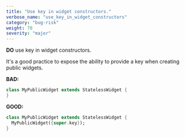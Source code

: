 ```yaml
---
title: "Use key in widget constructors."
verbose_name: "use_key_in_widget_constructors"
category: "bug-risk"
weight: 70
severity: "major"
---
```

**DO** use key in widget constructors.

It's a good practice to expose the ability to provide a key when creating public
widgets.

**BAD:**
```dart
class MyPublicWidget extends StatelessWidget {
}
```

**GOOD:**
```dart
class MyPublicWidget extends StatelessWidget {
  MyPublicWidget({super.key});
}
```
